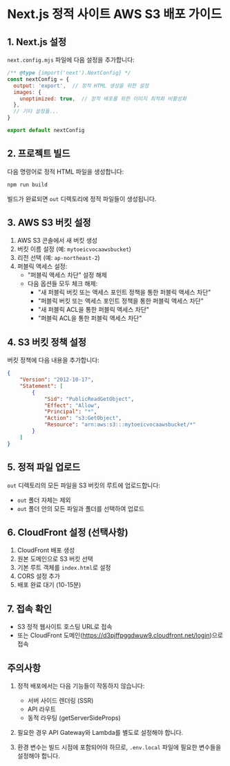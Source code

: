 # Next.js 정적 사이트 AWS S3 배포 가이드

## 1. Next.js 설정

`next.config.mjs` 파일에 다음 설정을 추가합니다:

```javascript
/** @type {import('next').NextConfig} */
const nextConfig = {
  output: 'export',  // 정적 HTML 생성을 위한 설정
  images: {
    unoptimized: true,  // 정적 배포를 위한 이미지 최적화 비활성화
  },
  // 기타 설정들...
}

export default nextConfig
```

## 2. 프로젝트 빌드

다음 명령어로 정적 HTML 파일을 생성합니다:

```bash
npm run build
```

빌드가 완료되면 `out` 디렉토리에 정적 파일들이 생성됩니다.

## 3. AWS S3 버킷 설정

1. AWS S3 콘솔에서 새 버킷 생성
2. 버킷 이름 설정 (예: `mytoeicvocaawsbucket`)
3. 리전 선택 (예: `ap-northeast-2`)
4. 퍼블릭 액세스 설정:
   - "퍼블릭 액세스 차단" 설정 해제
   - 다음 옵션들 모두 체크 해제:
     - "새 퍼블릭 버킷 또는 액세스 포인트 정책을 통한 퍼블릭 액세스 차단"
     - "퍼블릭 버킷 또는 액세스 포인트 정책을 통한 퍼블릭 액세스 차단"
     - "새 퍼블릭 ACL을 통한 퍼블릭 액세스 차단"
     - "퍼블릭 ACL을 통한 퍼블릭 액세스 차단"

## 4. S3 버킷 정책 설정

버킷 정책에 다음 내용을 추가합니다:

```json
{
    "Version": "2012-10-17",
    "Statement": [
        {
            "Sid": "PublicReadGetObject",
            "Effect": "Allow",
            "Principal": "*",
            "Action": "s3:GetObject",
            "Resource": "arn:aws:s3:::mytoeicvocaawsbucket/*"
        }
    ]
}
```

## 5. 정적 파일 업로드

`out` 디렉토리의 모든 파일을 S3 버킷의 루트에 업로드합니다:
- `out` 폴더 자체는 제외
- `out` 폴더 안의 모든 파일과 폴더를 선택하여 업로드

## 6. CloudFront 설정 (선택사항)

1. CloudFront 배포 생성
2. 원본 도메인으로 S3 버킷 선택
3. 기본 루트 객체를 `index.html`로 설정
4. CORS 설정 추가
5. 배포 완료 대기 (10-15분)

## 7. 접속 확인

- S3 정적 웹사이트 호스팅 URL로 접속
- 또는 CloudFront 도메인(https://d3pjffpggdwuw9.cloudfront.net/login)으로 접속 

## 주의사항

1. 정적 배포에서는 다음 기능들이 작동하지 않습니다:
   - 서버 사이드 렌더링 (SSR)
   - API 라우트
   - 동적 라우팅 (getServerSideProps)

2. 필요한 경우 API Gateway와 Lambda를 별도로 설정해야 합니다.

3. 환경 변수는 빌드 시점에 포함되어야 하므로, `.env.local` 파일에 필요한 변수들을 설정해야 합니다.